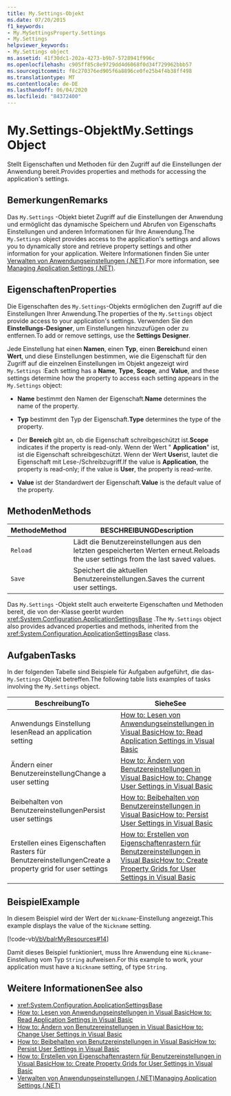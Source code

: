 ```yaml
---
title: My.Settings-Objekt
ms.date: 07/20/2015
f1_keywords:
- My.MySettingsProperty.Settings
- My.Settings
helpviewer_keywords:
- My.Settings object
ms.assetid: 41f30dc1-202a-4273-b9b7-5728941f996c
ms.openlocfilehash: c905ff85c8e9729dd4d6068f0d34f729962bbb57
ms.sourcegitcommit: f8c270376ed905f6a8896ce0fe25b4f4b38ff498
ms.translationtype: MT
ms.contentlocale: de-DE
ms.lasthandoff: 06/04/2020
ms.locfileid: "84372400"
---
```

# <a name="mysettings-object"></a><span data-ttu-id="dde76-102">My.Settings-Objekt</span><span class="sxs-lookup"><span data-stu-id="dde76-102">My.Settings Object</span></span>
<span data-ttu-id="dde76-103">Stellt Eigenschaften und Methoden für den Zugriff auf die Einstellungen der Anwendung bereit.</span><span class="sxs-lookup"><span data-stu-id="dde76-103">Provides properties and methods for accessing the application's settings.</span></span>  
  
## <a name="remarks"></a><span data-ttu-id="dde76-104">Bemerkungen</span><span class="sxs-lookup"><span data-stu-id="dde76-104">Remarks</span></span>  
 <span data-ttu-id="dde76-105">Das `My.Settings` -Objekt bietet Zugriff auf die Einstellungen der Anwendung und ermöglicht das dynamische Speichern und Abrufen von Eigenschafts Einstellungen und anderen Informationen für Ihre Anwendung.</span><span class="sxs-lookup"><span data-stu-id="dde76-105">The `My.Settings` object provides access to the application's settings and allows you to dynamically store and retrieve property settings and other information for your application.</span></span> <span data-ttu-id="dde76-106">Weitere Informationen finden Sie unter [Verwalten von Anwendungseinstellungen (.NET)](/visualstudio/ide/managing-application-settings-dotnet).</span><span class="sxs-lookup"><span data-stu-id="dde76-106">For more information, see [Managing Application Settings (.NET)](/visualstudio/ide/managing-application-settings-dotnet).</span></span>  
  
## <a name="properties"></a><span data-ttu-id="dde76-107">Eigenschaften</span><span class="sxs-lookup"><span data-stu-id="dde76-107">Properties</span></span>  
 <span data-ttu-id="dde76-108">Die Eigenschaften des `My.Settings`-Objekts ermöglichen den Zugriff auf die Einstellungen Ihrer Anwendung.</span><span class="sxs-lookup"><span data-stu-id="dde76-108">The properties of the `My.Settings` object provide access to your application's settings.</span></span> <span data-ttu-id="dde76-109">Verwenden Sie den **Einstellungs-Designer**, um Einstellungen hinzuzufügen oder zu entfernen.</span><span class="sxs-lookup"><span data-stu-id="dde76-109">To add or remove settings, use the **Settings Designer**.</span></span>  
  
 <span data-ttu-id="dde76-110">Jede Einstellung hat einen **Namen**, einen **Typ**, einen **Bereich**und einen **Wert**, und diese Einstellungen bestimmen, wie die Eigenschaft für den Zugriff auf die einzelnen Einstellungen im Objekt angezeigt wird `My.Settings` :</span><span class="sxs-lookup"><span data-stu-id="dde76-110">Each setting has a **Name**, **Type**, **Scope**, and **Value**, and these settings determine how the property to access each setting appears in the `My.Settings` object:</span></span>  
  
- <span data-ttu-id="dde76-111">**Name** bestimmt den Namen der Eigenschaft.</span><span class="sxs-lookup"><span data-stu-id="dde76-111">**Name** determines the name of the property.</span></span>  
  
- <span data-ttu-id="dde76-112">**Typ** bestimmt den Typ der Eigenschaft.</span><span class="sxs-lookup"><span data-stu-id="dde76-112">**Type** determines the type of the property.</span></span>  
  
- <span data-ttu-id="dde76-113">Der **Bereich** gibt an, ob die Eigenschaft schreibgeschützt ist.</span><span class="sxs-lookup"><span data-stu-id="dde76-113">**Scope** indicates if the property is read-only.</span></span> <span data-ttu-id="dde76-114">Wenn der Wert " **Application**" ist, ist die Eigenschaft schreibgeschützt. Wenn der Wert **User**ist, lautet die Eigenschaft mit Lese-/Schreibzugriff.</span><span class="sxs-lookup"><span data-stu-id="dde76-114">If the value is **Application**, the property is read-only; if the value is **User**, the property is read-write.</span></span>  
  
- <span data-ttu-id="dde76-115">**Value** ist der Standardwert der Eigenschaft.</span><span class="sxs-lookup"><span data-stu-id="dde76-115">**Value** is the default value of the property.</span></span>  
  
## <a name="methods"></a><span data-ttu-id="dde76-116">Methoden</span><span class="sxs-lookup"><span data-stu-id="dde76-116">Methods</span></span>  
  
|<span data-ttu-id="dde76-117">Methode</span><span class="sxs-lookup"><span data-stu-id="dde76-117">Method</span></span>|<span data-ttu-id="dde76-118">BESCHREIBUNG</span><span class="sxs-lookup"><span data-stu-id="dde76-118">Description</span></span>|  
|---|---|  
|`Reload`|<span data-ttu-id="dde76-119">Lädt die Benutzereinstellungen aus den letzten gespeicherten Werten erneut.</span><span class="sxs-lookup"><span data-stu-id="dde76-119">Reloads the user settings from the last saved values.</span></span>|  
|`Save`|<span data-ttu-id="dde76-120">Speichert die aktuellen Benutzereinstellungen.</span><span class="sxs-lookup"><span data-stu-id="dde76-120">Saves the current user settings.</span></span>|  
  
 <span data-ttu-id="dde76-121">Das `My.Settings` -Objekt stellt auch erweiterte Eigenschaften und Methoden bereit, die von der-Klasse geerbt wurden <xref:System.Configuration.ApplicationSettingsBase> .</span><span class="sxs-lookup"><span data-stu-id="dde76-121">The `My.Settings` object also provides advanced properties and methods, inherited from the <xref:System.Configuration.ApplicationSettingsBase> class.</span></span>  
  
## <a name="tasks"></a><span data-ttu-id="dde76-122">Aufgaben</span><span class="sxs-lookup"><span data-stu-id="dde76-122">Tasks</span></span>  
 <span data-ttu-id="dde76-123">In der folgenden Tabelle sind Beispiele für Aufgaben aufgeführt, die das- `My.Settings` Objekt betreffen.</span><span class="sxs-lookup"><span data-stu-id="dde76-123">The following table lists examples of tasks involving the `My.Settings` object.</span></span>  
  
|<span data-ttu-id="dde76-124">Beschreibung</span><span class="sxs-lookup"><span data-stu-id="dde76-124">To</span></span>|<span data-ttu-id="dde76-125">Siehe</span><span class="sxs-lookup"><span data-stu-id="dde76-125">See</span></span>|  
|---|---|  
|<span data-ttu-id="dde76-126">Anwendungs Einstellung lesen</span><span class="sxs-lookup"><span data-stu-id="dde76-126">Read an application setting</span></span>|[<span data-ttu-id="dde76-127">How to: Lesen von Anwendungseinstellungen in Visual Basic</span><span class="sxs-lookup"><span data-stu-id="dde76-127">How to: Read Application Settings in Visual Basic</span></span>](../../developing-apps/programming/app-settings/how-to-read-application-settings.md)|  
|<span data-ttu-id="dde76-128">Ändern einer Benutzereinstellung</span><span class="sxs-lookup"><span data-stu-id="dde76-128">Change a user setting</span></span>|[<span data-ttu-id="dde76-129">How to: Ändern von Benutzereinstellungen in Visual Basic</span><span class="sxs-lookup"><span data-stu-id="dde76-129">How to: Change User Settings in Visual Basic</span></span>](../../developing-apps/programming/app-settings/how-to-change-user-settings.md)|  
|<span data-ttu-id="dde76-130">Beibehalten von Benutzereinstellungen</span><span class="sxs-lookup"><span data-stu-id="dde76-130">Persist user settings</span></span>|[<span data-ttu-id="dde76-131">How to: Beibehalten von Benutzereinstellungen in Visual Basic</span><span class="sxs-lookup"><span data-stu-id="dde76-131">How to: Persist User Settings in Visual Basic</span></span>](../../developing-apps/programming/app-settings/how-to-persist-user-settings.md)|  
|<span data-ttu-id="dde76-132">Erstellen eines Eigenschaften Rasters für Benutzereinstellungen</span><span class="sxs-lookup"><span data-stu-id="dde76-132">Create a property grid for user settings</span></span>|[<span data-ttu-id="dde76-133">How to: Erstellen von Eigenschaftenrastern für Benutzereinstellungen in Visual Basic</span><span class="sxs-lookup"><span data-stu-id="dde76-133">How to: Create Property Grids for User Settings in Visual Basic</span></span>](../../developing-apps/programming/app-settings/how-to-create-property-grids-for-user-settings.md)|  
  
## <a name="example"></a><span data-ttu-id="dde76-134">Beispiel</span><span class="sxs-lookup"><span data-stu-id="dde76-134">Example</span></span>  
 <span data-ttu-id="dde76-135">In diesem Beispiel wird der Wert der `Nickname`-Einstellung angezeigt.</span><span class="sxs-lookup"><span data-stu-id="dde76-135">This example displays the value of the `Nickname` setting.</span></span>  
  
 [!code-vb[VbVbalrMyResources#14](~/samples/snippets/visualbasic/VS_Snippets_VBCSharp/VbVbalrMyResources/VB/Form1.vb#14)]  
  
 <span data-ttu-id="dde76-136">Damit dieses Beispiel funktioniert, muss Ihre Anwendung eine `Nickname`-Einstellung vom Typ `String` aufweisen.</span><span class="sxs-lookup"><span data-stu-id="dde76-136">For this example to work, your application must have a `Nickname` setting, of type `String`.</span></span>  
  
## <a name="see-also"></a><span data-ttu-id="dde76-137">Weitere Informationen</span><span class="sxs-lookup"><span data-stu-id="dde76-137">See also</span></span>

- <xref:System.Configuration.ApplicationSettingsBase>
- [<span data-ttu-id="dde76-138">How to: Lesen von Anwendungseinstellungen in Visual Basic</span><span class="sxs-lookup"><span data-stu-id="dde76-138">How to: Read Application Settings in Visual Basic</span></span>](../../developing-apps/programming/app-settings/how-to-read-application-settings.md)
- [<span data-ttu-id="dde76-139">How to: Ändern von Benutzereinstellungen in Visual Basic</span><span class="sxs-lookup"><span data-stu-id="dde76-139">How to: Change User Settings in Visual Basic</span></span>](../../developing-apps/programming/app-settings/how-to-change-user-settings.md)
- [<span data-ttu-id="dde76-140">How to: Beibehalten von Benutzereinstellungen in Visual Basic</span><span class="sxs-lookup"><span data-stu-id="dde76-140">How to: Persist User Settings in Visual Basic</span></span>](../../developing-apps/programming/app-settings/how-to-persist-user-settings.md)
- [<span data-ttu-id="dde76-141">How to: Erstellen von Eigenschaftenrastern für Benutzereinstellungen in Visual Basic</span><span class="sxs-lookup"><span data-stu-id="dde76-141">How to: Create Property Grids for User Settings in Visual Basic</span></span>](../../developing-apps/programming/app-settings/how-to-create-property-grids-for-user-settings.md)
- [<span data-ttu-id="dde76-142">Verwalten von Anwendungseinstellungen (.NET)</span><span class="sxs-lookup"><span data-stu-id="dde76-142">Managing Application Settings (.NET)</span></span>](/visualstudio/ide/managing-application-settings-dotnet)
